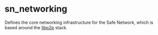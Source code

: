 # sn_networking

Defines the core networking infrastructure for the Safe Network, which is based around the [libp2p](https://github.com/libp2p) stack.